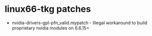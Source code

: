 # linux66-tkg patches

- nvidia-drivers-gpl-pfn_valid.mypatch - Illegal workaround to build proprietary nvidia modules on 6.6.15+

